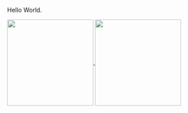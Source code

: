 Hello World.

<!---
RooterDelWifi/RooterDelWifi is a ✨ special ✨ repository because its `README.md` (this file) appears on your GitHub profile.
You can click the Preview link to take a look at your changes.
--->

<a href="https://github.com/anuraghazra/github-readme-stats">
  <img height=200 align="center" src="https://github-readme-stats-henna-five-34.vercel.app/api?username=RooterDelWifi&theme=prussian" />
</a>
<a href="https://github.com/anuraghazra/convoychat">
  <img height=200 align="center" src="https://github-readme-stats-henna-five-34.vercel.app/api/top-langs/?username=RooterDelWifi&theme=prussian&langs_count=8&layout=compact&hide=cmake,html,c,cpp,css&exlude_repo=github-readme-stats,rooter.github.io,DreamLand_React,stb" />
</a>
